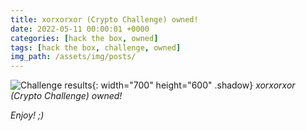 ```yaml
---
title: xorxorxor (Crypto Challenge) owned!
date: 2022-05-11 00:00:01 +0000
categories: [hack the box, owned]
tags: [hack the box, challenge, owned]
img_path: /assets/img/posts/
---
```


![Challenge results](owned-xorxorxor.png){: width="700" height="600" .shadow}
_xorxorxor (Crypto Challenge) owned!_

_Enjoy! ;)_
